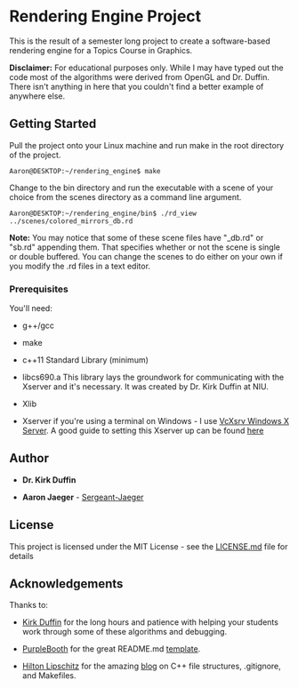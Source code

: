 # Rendering Engine Project

This is the result of a semester long project to create a software-based rendering engine for a Topics Course in Graphics.

**Disclaimer:** For educational purposes only. While I may have typed out the code most of the algorithms were derived from OpenGL and Dr. Duffin. There isn't anything in here that you couldn't find a better example of anywhere else.

## Getting Started

Pull the project onto your Linux machine and run make in the root directory of the project.

```
Aaron@DESKTOP:~/rendering_engine$ make
```

Change to the bin directory and run the executable with a scene of your choice from the scenes directory as a command line argument.

```
Aaron@DESKTOP:~/rendering_engine/bin$ ./rd_view ../scenes/colored_mirrors_db.rd
```
**Note:** You may notice that some of these scene files have "_db.rd" or "sb.rd" appending them. That specifies whether or not the scene is single or double buffered. You can change the scenes to do either on your own if you modify the .rd files in a text editor.

### Prerequisites

You'll need:

* g++/gcc

* make

* c++11 Standard Library (minimum)

* libcs690.a This library lays the groundwork for communicating with the Xserver and it's necessary. It was created by Dr. Kirk Duffin at NIU.

* Xlib

* Xserver if you're using a terminal on Windows - I use [VcXsrv Windows X Server](https://sourceforge.net/projects/vcxsrv/). A good guide to setting this Xserver up can be found [here](https://seanthegeek.net/234/graphical-linux-applications-bash-ubuntu-windows/)

## Author

* **Dr. Kirk Duffin** 

* **Aaron Jaeger** - [Sergeant-Jaeger](https://github.com/Sergeant-Jaeger)

## License

This project is licensed under the MIT License - see the [LICENSE.md](LICENSE.md) file for details

## Acknowledgements

Thanks to: 

* [Kirk Duffin](http://graphics.cs.niu.edu/people/duffin/) for the long hours and patience with helping your students work through some of these algorithms and debugging.

* [PurpleBooth](https://github.com/PurpleBooth) for the great README.md [template](https://gist.github.com/PurpleBooth/109311bb0361f32d87a2#file-readme-template-md).

* [Hilton Lipschitz](https://hiltmon.com/about/) for the amazing [blog](https://hiltmon.com/blog/2013/07/03/a-simple-c-plus-plus-project-structure/) on C++ file structures, .gitignore, and Makefiles.